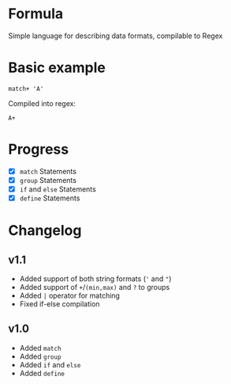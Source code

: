 # Formula
Simple language for describing data formats, compilable to Regex

# Basic example
```formula
match+ 'A'
```
Compiled into regex:
```regex
A+
```

# Progress
- [X] `match` Statements
- [X] `group` Statements
- [X] `if` and `else` Statements
- [X] `define` Statements

# Changelog

## v1.1
- Added support of both string formats (`'` and `"`)
- Added support of `+`/`(min,max)` and  `?` to groups
- Added `|` operator for matching
- Fixed if-else compilation

## v1.0
- Added `match`
- Added `group`
- Added `if` and `else`
- Added `define`
